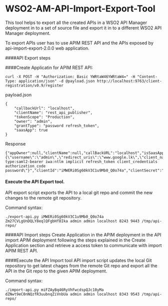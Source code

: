 # WSO2-AM-API-Import-Export-Tool

This tool helps to export all the created APIs in a WSO2 API Manager deployment in to a set of source file and export it in to a different WSO2 API Manager deployment.

To export APIs user has to use APIM REST API and the APIs exposed by api-import-export-2.0.0 web application.

####API Export steps

####Create Applicatin for APIM REST API:
```
curl -X POST -H "Authorization: Basic YWRtaW46YWRtaW4=" -H "Content-Type: application/json" -d @payload.json http://localhost:9763/client-registration/v0.9/register
```

payload.json
```
{
    "callbackUrl": "localhost",
    "clientName": "rest_api_publisher",
    "tokenScope": "Production",
    "owner": "admin",
    "grantType": "password refresh_token",
    "saasApp": true
}
```

Response
```
{"appOwner":null,"clientName":null,"callBackURL":"localhost","isSaasApplication":true,"jsonString":"{\"username\":\"admin\",\"redirect_uris\":\"www.google.lk\",\"client_name\":\"admin_rest_api_publisher\",\"grant_types\":\"urn:ietf:params:oauth:grant-type:saml2-bearer iwa:ntlm implicit refresh_token client_credentials authorization_code password\"}","clientId":"iMWERi0Sg60kV3C1u9Mb0_Q0o74a","clientSecret":"Zm27CVLgUnDQLY8eqlQFgbHf8Ika"}

```

#### Execute the API Export tool.
API export script exports the API to a local git repo and commit the new changes to the remote git repository.

Command syntax:
```
./export-api.py iMWERi0Sg60kV3C1u9Mb0_Q0o74a Zm27CVLgUnDQLY8eqlQFgbHf8Ika admin admin localhost 8243 9443 /tmp/api-repo/
```

####API Import steps
Create Application in the APIM deployment in the API import APIM deployment following the steps explained in the Create Application section and retrieve a access token to communicate with import APIM REST API.

####Execute the API Import tool
API import script updates the local Git repository to get latest chages from the remote Git repo and export all the API in the Git repo to the given APIM deployment.

Command syntax:
```
./import-api.py miFZAyBq46RyVhFwcdspQJc10yMa dZNwt9eC0nNQzfR3uubnqZiVnbUa admin admin localhost 8343 9543 /tmp/api-repo/
```